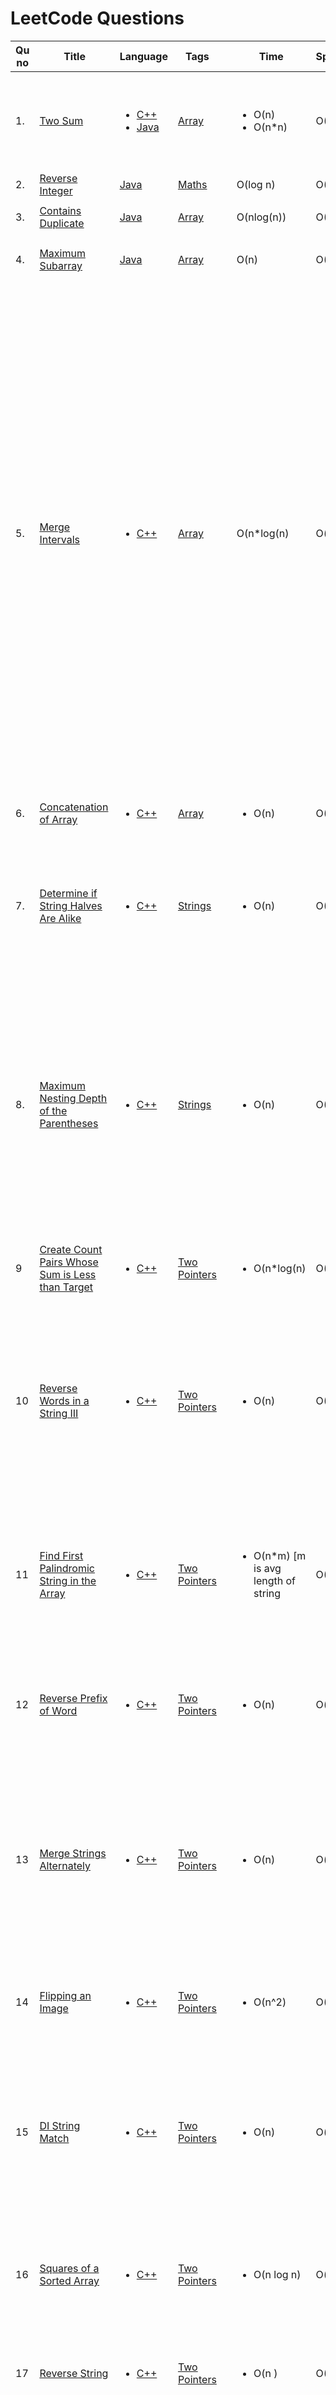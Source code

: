 # LeetCode Questions

| Qu no | Title       |  Language   | Tags |      | Time   | Space  | Difficulty  |     | Approach    | 
| --    | ----------- | ----------- | ---  | ---- | -----  |  ---   | ----------- | --- | ----------- |
| 1.     | [Two Sum](https://leetcode.com/problems/two-sum)      |  <ul><li>[C++](https://github.com/C-a-thing/Code-Insight/blob/main/Leetcode/Arrays/C%2B%2B/two%20sum.cpp)</li><li>[Java](https://github.com/C-a-thing/Code-Insight/blob/main/Leetcode/Arrays/java/two%20sum.java)</li> </ul> | [Array](https://github.com/C-a-thing/Code-Insight/blob/main/Leetcode/Arrays/Arrays_README.md) |  |<ul><li>O(n)</li><li>O(n*n)</li> </ul> |O(1)|easy|  |<ul><li><ol><li>Hashing</li><li>map</li> </ol></li><li><ol><li>Brute Force</li> </ol></li> </ul>|
| 2.     | [Reverse Integer](https://leetcode.com/problems/reverse-integer/)       | [Java](https://github.com/C-a-thing/Code-Insight/blob/main/Leetcode/Maths/java/Reverse%20Integer.java) | [Maths](https://github.com/C-a-thing/Code-Insight/blob/main/Leetcode/Maths/Maths.md) |  |  O(log n)       | O(1)        | Medium       |  |     |
| 3.     | [Contains Duplicate](https://leetcode.com/problems/contains-duplicate/)       | [Java](https://github.com/C-a-thing/Code-Insight/blob/main/Leetcode/Arrays/java/Contains%20Duplicate.java) | [Array](https://github.com/C-a-thing/Code-Insight/blob/main/Leetcode/Arrays/Arrays_README.md) |  |  O(nlog(n))       | O(1)        | Easy       |  |   <ul><li>Sorting</li></ul>  |
| 4.     | [Maximum Subarray](https://leetcode.com/problems/maximum-subarray/)       | [Java](https://github.com/C-a-thing/Code-Insight/blob/main/Leetcode/Arrays/java/Maximum%20Subarray.java) | [Array](https://github.com/C-a-thing/Code-Insight/blob/main/Leetcode/Arrays/Arrays_README.md) |  |  O(n)       | O(1)        | Easy       |  |   <ul><li>Kadane's Algo</li></ul>  |
 | 5.     | [Merge Intervals](https://leetcode.com/problems/merge-intervals/)       | <ul><li>[C++](https://github.com/C-a-thing/Code-Insight/blob/main/Leetcode/Arrays/C%2B%2B/Merge%20Intervals.cpp)</li> </ul>   | [Array](https://github.com/C-a-thing/Code-Insight/blob/main/Leetcode/Arrays/Arrays_README.md) |  |  O(n*log(n)      | O(n)        | Medium      |  |   <ol><li>take 2 variables as start and max</li><li>if(a[i-1][1]>a[i][0] then update max as a[i][1]</li><li>So if u find a range is overlaping with next range , then ranges will be marged and upper value = mext range's upper value (as already sorted) , if another range overlaps , same process to update upper value</li><li>If dont overlap ,update that range and start from that index again to find if next range overlaps</li></ol>   |
 | 6.     |[Concatenation of Array](https://leetcode.com/problems/concatenation-of-array/)      |  <ul><li>[C++](https://github.com/C-a-thing/Code-Insight/blob/main/Leetcode/Arrays/C%2B%2B/Concatenation%20of%20Array.cpp)</li> </ul>       | [Array](https://github.com/C-a-thing/Code-Insight/blob/main/Leetcode/Arrays/Arrays_README.md)  | |<ul><li>O(n)</li> </ul>      |   O(1) | Easy       |    | <ol type = “i”> <li>Inserting elements in a new vector   </li> </ol> |
 | 7.     |[Determine if String Halves Are Alike](https://leetcode.com/problems/determine-if-string-halves-are-alike/description/)      |  <ul><li>[C++](https://github.com/C-a-thing/Code-Insight/blob/main/Leetcode/Strings/c%2B%2B/Determine%20if%20String%20Halves%20Are%20Alike.cpp)</li> </ul>       | [Strings](https://github.com/C-a-thing/Code-Insight/blob/main/Leetcode/Strings/Strings.md)  | |<ul><li>O(n)</li> </ul>      |   O(1) | Easy       |    | <ol type = “i”> <li>Check the two halves of string (iteration)and count the vowels for the two halves   </li> </ol> |
| 8.     | [Maximum Nesting Depth of the Parentheses](https://leetcode.com/problems/maximum-nesting-depth-of-the-parentheses/description/)      | <ul><li>[C++](https://github.com/C-a-thing/Code-Insight/blob/main/Leetcode/Strings/c%2B%2B/Maximum%20Nesting%20Depth%20of%20the%20Parentheses.cpp)</li> </ul>       | [Strings](https://github.com/C-a-thing/Code-Insight/blob/main/Leetcode/Strings/Strings.md)  |  | <ul><li>O(n)</li> </ul>      | O(1)        | Easy       |    | <ol type = “i”> <li> iteratively scans the string, keeping track of the current nesting depth using the count variable. It updates the max_count variable to store the maximum nesting depth encountered, returns the max_count</li> </ol> |
| 9    | [Create Count Pairs Whose Sum is Less than Target](https://leetcode.com/problems/count-pairs-whose-sum-is-less-than-target/description/)       | <ul> <li>[C++](https://github.com/C-a-thing/Code-Insight/blob/main/Leetcode/Two%20Pointers/C%2B%2B/Count%20Pairs%20Whose%20Sum%20is%20Less%20than%20Target.cpp)</li>  </ul>       |[Two Pointers](https://github.com/C-a-thing/Code-Insight/blob/main/Leetcode/Two%20Pointers/TwoPointers.md)|   | <ul><li>O(n*log(n)</li> </ul>      | O(1)        | Easy       |    | <ol> <li> Two Pointers </li>   </ol> |
| 10    | [Reverse Words in a String III](https://leetcode.com/problems/reverse-words-in-a-string-iii/description/)       | <ul> <li>[C++](https://github.com/C-a-thing/Code-Insight/blob/main/Leetcode/Two%20Pointers/C%2B%2B/Reverse%20Words%20in%20a%20String%20III.cpp)</li>  </ul>       |[Two Pointers](https://github.com/C-a-thing/Code-Insight/blob/main/Leetcode/Two%20Pointers/TwoPointers.md)|      | <ul><li>O(n)</li> </ul>      | O(1)        | Easy       |    | <ol> <li>Iterate through the words until a whitespace is found</li> <li> Use a stack to reverse the word  </li> <li>Stack to reverse again for the end of string condition out of the for loop</li>  </ol> |
| 11    | [Find First Palindromic String in the Array](https://leetcode.com/problems/find-first-palindromic-string-in-the-array/description/)       | <ul> <li>[C++](https://github.com/C-a-thing/Code-Insight/blob/main/Leetcode/Two%20Pointers/C%2B%2B/Find%20First%20Palindromic%20String%20in%20the%20Array.cpp)</li>  </ul>       | [Two Pointers](https://github.com/C-a-thing/Code-Insight/blob/main/Leetcode/Two%20Pointers/TwoPointers.md)|     | <ul><li>O(n*m) [m is avg length of string</li> </ul>      | O(1)        | Easy       |    | <ol> <li>Scheck if it's a palindrome by comparing characters from both ends using two-pointer approach</li>  </ol> |
| 12    | [Reverse Prefix of Word](https://leetcode.com/problems/reverse-prefix-of-word/description/)    | <ul> <li>[C++](https://github.com/C-a-thing/Code-Insight/blob/main/Leetcode/Two%20Pointers/C%2B%2B/Reverse%20Prefix%20of%20Word.cpp)</li>  </ul>       | [Two Pointers](https://github.com/C-a-thing/Code-Insight/blob/main/Leetcode/Two%20Pointers/TwoPointers.md)|     | <ul><li>O(n) </li> </ul>      | O(n)        | Easy       |    | <ol> <li>Iterate through characters, push onto stack.</li><li>Reverse prefix until char 'ch'.</li>  </ol> |
| 13    | [Merge Strings Alternately](https://leetcode.com/problems/merge-strings-alternately/description/)     | <ul> <li>[C++](https://github.com/C-a-thing/Code-Insight/blob/main/Leetcode/Two%20Pointers/C%2B%2B/Merge%20Strings%20Alternately.cpp)</li>  </ul>       |[Two Pointers](https://github.com/C-a-thing/Code-Insight/blob/main/Leetcode/Two%20Pointers/TwoPointers.md)|      | <ul><li>O(n) </li> </ul>      | O(n)        | Easy       |    | <ol> <li>Append characters from both strings alternately to s until one of the strings is exhausted</li><li> append the remaining characters from the longer string.</li>  </ol> |
| 14    | [Flipping an Image](https://leetcode.com/problems/flipping-an-image/description/)      | <ul> <li>[C++](https://github.com/C-a-thing/Code-Insight/blob/main/Leetcode/Two%20Pointers/C%2B%2B/Flipping%20an%20Image.cpp)</li>  </ul>       | [Two Pointers](https://github.com/C-a-thing/Code-Insight/blob/main/Leetcode/Two%20Pointers/TwoPointers.md)|     | <ul><li>O(n^2) </li> </ul>      |    O(1)   | Easy       |    | <ol> <li>Iterate through rows and columns.</li><li> Reverse and interchange the 0 and 1</li>  </ol> |
| 15    | [DI String Match](https://leetcode.com/problems/di-string-match/description/)       | <ul> <li>[C++](https://github.com/C-a-thing/Code-Insight/blob/main/Leetcode/Two%20Pointers/C%2B%2B/DI%20String%20Match.cpp)</li>  </ul>       | [Two Pointers](https://github.com/C-a-thing/Code-Insight/blob/main/Leetcode/Two%20Pointers/TwoPointers.md)|   | <ul><li>O(n) </li> </ul>      |    O(n)   | Easy       |    | <ol> <li> 'I'-> appends the current value of i to vector and increments i</li><li> 'D'-> appends the current value of j to vector and decrements j</li>  </ol> |
| 16    | [Squares of a Sorted Array](https://leetcode.com/problems/squares-of-a-sorted-array/description/)       | <ul> <li>[C++](https://github.com/C-a-thing/Code-Insight/blob/main/Leetcode/Two%20Pointers/C%2B%2B/Squares%20of%20a%20Sorted%20Array.cpp)</li>  </ul>       | [Two Pointers](https://github.com/C-a-thing/Code-Insight/blob/main/Leetcode/Two%20Pointers/TwoPointers.md)|   | <ul><li>O(n log n) </li> </ul>      |    O(n)   | Easy       |    | <ol> <li> calculate the square of each element, and push it into the vector.</li><li> Sort the vector</li>  </ol> |
| 17   | [Reverse String](https://leetcode.com/problems/reverse-string/description/)        | <ul> <li>[C++](https://github.com/C-a-thing/Code-Insight/blob/main/Leetcode/Two%20Pointers/C%2B%2B/Reverse%20String.cpp)</li>  </ul>       | [Two Pointers](https://github.com/C-a-thing/Code-Insight/blob/main/Leetcode/Two%20Pointers/TwoPointers.md)|   | <ul><li>O(n ) </li> </ul>      |    O(1)   | Easy       |    | <ol> <li>reverse the elements in the input vector </li></ol> |
| 18   | [Remove Palindromic Subsequences](https://leetcode.com/problems/reverse-string/description/)       | <ul> <li>[C++](https://github.com/C-a-thing/Code-Insight/blob/main/Leetcode/Two%20Pointers/C%2B%2B/Remove%20Palindromic%20Subsequences.cpp)</li>  </ul>       | [Two Pointers](https://github.com/C-a-thing/Code-Insight/blob/main/Leetcode/Two%20Pointers/TwoPointers.md)|   | <ul><li>O(n ) </li> </ul>      |    O(1)   | Easy       |    | <ol> <li>if the given string is a palindrome by comparing characters from both ends. </li></ol> |
| 19   | [Sort Array By Parity](https://leetcode.com/problems/sort-array-by-parity/description/)        | <ul> <li>[C++](https://github.com/C-a-thing/Code-Insight/blob/main/Leetcode/Two%20Pointers/C%2B%2B/Sort%20Array%20By%20Parity.cpp)</li>  </ul>       | [Two Pointers](https://github.com/C-a-thing/Code-Insight/blob/main/Leetcode/Two%20Pointers/TwoPointers.md)|   | <ul><li>O(n ) </li> </ul>      |    O(1)   | Easy       |    | <ol> <li>moving even numbers to the front and odd numbers to the end while preserving relative order</li></ol> |
| 20   | [Container With Most Water](https://leetcode.com/problems/container-with-most-water/description/)        | <ul> <li>[C++](https://github.com/C-a-thing/Code-Insight/blob/main/Leetcode/Two%20Pointers/C%2B%2B/Container%20With%20Most%20Water.cpp)</li>  </ul>       | [Two Pointers](https://github.com/C-a-thing/Code-Insight/blob/main/Leetcode/Two%20Pointers/TwoPointers.md)|   | <ul><li>O(n ) </li> </ul>      |    O(1)   | Medium       |    | <ol> <li>calculates the area between these two lines using the formula min(height[i], height[j]) * (j - i) </li> <li> updates the maximum area if a larger area is found. Then, it moves the pointer that corresponds to the shorter line </li></ol> |
| 21   | [Is Subsequence](https://leetcode.com/problems/is-subsequence/description/?envType=daily-question&envId=2023-09-22)       |  <ul> <li>[C++](https://github.com/C-a-thing/Code-Insight/blob/main/Leetcode/Two%20Pointers/C%2B%2B/Is%20Subsequence.cpp)</li>  </ul>  |[Two Pointers](https://github.com/C-a-thing/Code-Insight/blob/main/Leetcode/Two%20Pointers/TwoPointers.md)     |   | <ul><li>O(n ) </li> </ul>      |    O(1)   |Easy      |    | <ol>  <li> iterates through both strings s and t, advancing the index in s only when a matching character is found in both strings </li></ol> |
| 22| [Find the Difference](https://leetcode.com/problems/find-the-difference/description/?envType=daily-question&envId=2023-09-25)       | <ul><li>[C++](https://github.com/C-a-thing/Code-Insight/blob/main/Leetcode/Strings/c%2B%2B/Find%20the%20Difference.cpp)</li> </ul> |[Strings](https://github.com/C-a-thing/Code-Insight/blob/main/Leetcode/Strings/Strings.md)      |   | <ul><li>O(n)</li> </ul>      |  O(n)        | Easy       |    | <ol type = “i”> <li>  Count the frequency of characters in t, subtract the frequency of characters in s, and return the character with a positive frequency</li> </ol> |

